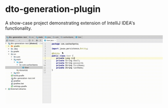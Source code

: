 # dto-generation-plugin
A show-case project demonstrating extension of IntelliJ IDEA's functionality. 

![Showcase](showcase/showcase.gif)
